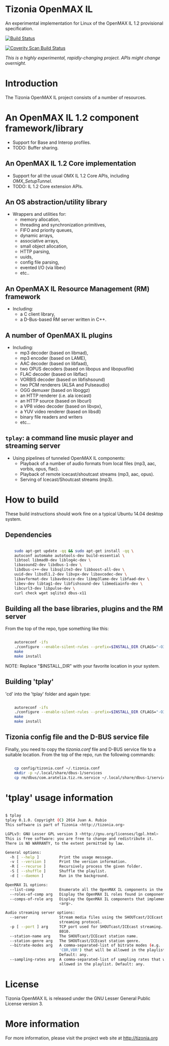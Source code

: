 Tizonia OpenMAX IL
==================

An experimental implementation for Linux of the OpenMAX IL 1.2 provisional
specification.

[![Build Status](https://travis-ci.org/tizonia/tizonia-openmax-il.png)](https://travis-ci.org/tizonia/tizonia-openmax-il)

[![Coverity Scan Build Status](https://scan.coverity.com/projects/594/badge.svg)](https://scan.coverity.com/projects/594)

_This is a highly experimental, rapidly-changing project. APIs might change overnight._

Introduction
============

The Tizonia OpenMAX IL project consists of a number of resources.

An OpenMAX IL 1.2 component framework/library
=============================================

* Support for Base and Interop profiles.
* TODO: Buffer sharing.

An OpenMAX IL 1.2 Core implementation
-------------------------------------
* Support for all the usual OMX IL 1.2 Core APIs, including *OMX_SetupTunnel*.
* TODO: IL 1.2 Core extension APIs.

An OS abstraction/utility library
---------------------------------

* Wrappers and utilities for:
    * memory allocation,
    * threading and synchronization primitives,
    * FIFO and priority queues,
    * dynamic arrays,
    * associative arrays,
    * small object allocation,
    * HTTP parsing,
    * uuids,
    * config file parsing,
    * evented I/O (via libev)
    * etc..

An OpenMAX IL Resource Management (RM) framework
------------------------------------------------

* Including:
  * a C client library,
  * a D-Bus-based RM server written in C++.

A number of OpenMAX IL plugins
------------------------------

* Including:
  * mp3 decoder (based on libmad),
  * mp3 encoder (based on LAME),
  * AAC decoder (based on libfaad),
  * two OPUS decoders (based on libopus and libopusfile)
  * FLAC decoder (based on libflac)
  * VORBIS decoder (based on libfishsound)
  * two PCM renderers (ALSA and Pulseaudio)
  * OGG demuxer (based on liboggz)
  * an HTTP renderer (i.e. ala icecast)
  * an HTTP source (based on libcurl)
  * a VP8 video decoder (based on libvpx),
  * a YUV video renderer (based on libsdl)
  * binary file readers and writers
  * etc...

`tplay`: a command line music player and streaming server
---------------------------------------------------------

* Using pipelines of tunneled OpenMAX IL components:
  * Playback of a number of audio formats from local files (mp3, aac,
    vorbis, opus, flac).
  * Playback of remote icecast/shoutcast streams (mp3, aac, opus).
  * Serving of Icecast/Shoutcast streams (mp3).

How to build
============

These build instructions should work fine on a typical Ubuntu 14.04 desktop
system.

Dependencies
------------

```bash

    sudo apt-get update -qq && sudo apt-get install -qq \
    autoconf automake autotools-dev build-essential \
    libtool libmad0-dev liblog4c-dev \
    libasound2-dev libdbus-1-dev \
    libdbus-c++-dev libsqlite3-dev libboost-all-dev \
    uuid-dev libsdl1.2-dev libvpx-dev libavcodec-dev \
    libavformat-dev libavdevice-dev libmp3lame-dev libfaad-dev \
    libev-dev libtag1-dev libfishsound-dev libmediainfo-dev \
    libcurl3-dev libpulse-dev \
    curl check wget sqlite3 dbus-x11

```

Building all the base libraries, plugins and the RM server
----------------------------------------------------------

From the top of the repo, type something like this:

```bash

    autoreconf -ifs
    ./configure --enable-silent-rules --prefix=$INSTALL_DIR CFLAGS="-O3 -DNDEBUG"
    make
    make install

```

NOTE: Replace "$INSTALL_DIR" with your favorite location in your system.

Building 'tplay'
----------------

'cd' into the 'tplay' folder and again type:

```bash

    autoreconf -ifs
    ./configure --enable-silent-rules --prefix=$INSTALL_DIR CFLAGS="-O3 -DNDEBUG"
    make
    make install

```

Tizonia config file and the D-BUS service file
----------------------------------------------

Finally, you need to copy the *tizonia.conf* file and D-BUS service file to a
suitable location. From the top of the repo, run the following commands:


```bash

    cp config/tizonia.conf ~/.tizonia.conf
    mkdir -p ~/.local/share/dbus-1/services
    cp rm/dbus/com.aratelia.tiz.rm.service ~/.local/share/dbus-1/services

```

'tplay' usage information
=========================

```bash

$ tplay
tplay 0.1.0. Copyright (C) 2014 Juan A. Rubio
This software is part of Tizonia <http://tizonia.org>

LGPLv3: GNU Lesser GPL version 3 <http://gnu.org/licenses/lgpl.html>
This is free software: you are free to change and redistribute it.
There is NO WARRANTY, to the extent permitted by law.

General options:
  -h [ --help ]         Print the usage message.
  -v [ --version ]      Print the version information.
  -R [ --recurse ]      Recursively process the given folder.
  -S [ --shuffle ]      Shuffle the playlist.
  -d [ --daemon ]       Run in the background.

OpenMAX IL options:
  --list-comp           Enumerate all the OpenMAX IL components in the system.
  --roles-of-comp arg   Display the OpenMAX IL roles found in component <arg>.
  --comps-of-role arg   Display the OpenMAX IL components that implement role
                        <arg>.

Audio streaming server options:
  --server              Stream media files using the SHOUTcast/ICEcast
                        streaming protocol.
  -p [ --port ] arg     TCP port used for SHOUTcast/ICEcast streaming. Default:
                        8010.
  --station-name arg    The SHOUTcast/ICEcast station name.
  --station-genre arg   The SHOUTcast/ICEcast station genre.
  --bitrate-modes arg   A comma-separated-list of bitrate modes (e.g.
                        'CBR,VBR') that will be allowed in the playlist.
                        Default: any.
  --sampling-rates arg  A comma-separated-list of sampling rates that will be
                        allowed in the playlist. Default: any.
```

License
=======

Tizonia OpenMAX IL is released under the GNU Lesser General Public License
version 3.

More information
================

For more information, please visit the project web site at http://tizonia.org

